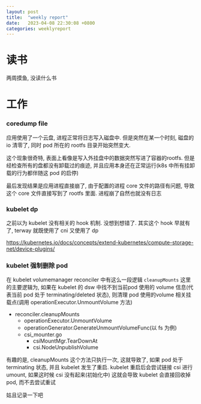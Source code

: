 ```yaml
---
layout: post
title:  "weekly report"
date:   2023-04-08 22:30:08 +0800
categories: weeklyreport
---
```


# 读书

两周摸鱼, 没读什么书

# 工作


### coredump file

应用使用了一个云盘, 进程正常将日志写入磁盘中. 但是突然在某一个时刻, 磁盘的 io 清零了, 同时 pod 所在的 rootfs 目录开始突然变大.

这个现象很奇特, 表面上看像是写入外挂盘中的数据突然写进了容器的rootfs. 但是经检查所有的盘都没有卸载过的痕迹, 并且应用本身还在正常运行(k8s 中所有挂卸载的行为都伴随这 pod 的启停)

最后发现结果是应用进程直接崩了, 由于配置的进程 core 文件的路径有问题, 导致这个 core 文件直接写到了 rootfs 里面. 进程崩了自然也就没有日志

### kubelet dp

之前以为 kubelet 没有相关的 hook 机制. 没想到想错了. 其实这个 hook 早就有了, terway 就既使用了 cni 又使用了 dp

https://kubernetes.io/docs/concepts/extend-kubernetes/compute-storage-net/device-plugins/

### kubelet 强制删除 pod

在 kubelet volumemanager reconciler 中有这么一段逻辑 ```cleanupMounts``` 这里的主要逻辑为, 如果在 kubelet 的 dsw 中找不到当前pod 使用的 volume 信息(代表当前 pod 处于 terminating/deleted 状态), 则清理 pod 使用的volume 相关挂载点(调用 operationExecutor.UnmountVolume 方法)
- reconciler.cleanupMounts
  - operationExecutor.UnmountVolume
  - operationGenerator.GenerateUnmountVolumeFunc(以 fs 为例)
  - csi_mounter.go
    - csiMountMgr.TearDownAt
    - csi.NodeUnpublishVolume

有趣的是, cleanupMounts 这个方法只执行一次, 这就导致了, 如果 pod 处于 terminating 状态, 并且 kubelet 发生了重启. kubelet 重启后会尝试链接 csi 进行 umount, 如果这时候 csi 没有起来(初始化中) 这就会导致 kubelet 会直接回收掉 pod, 而不去尝试重试

姑且记录一下吧





